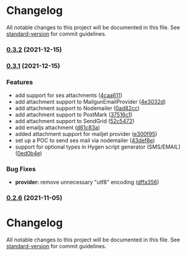 # Changelog

All notable changes to this project will be documented in this file. See [standard-version](https://github.com/conventional-changelog/standard-version) for commit guidelines.

### [0.3.2](https://github.com/tecklens/tk-wolf//compare/v0.3.1...v0.3.2) (2021-12-15)

### [0.3.1](https://github.com/tecklens/tk-wolf//compare/v0.2.5...v0.3.1) (2021-12-15)


### Features

* add support for ses attachments ([4caa611](https://github.com/tecklens/tk-wolf//commit/4caa611a23f8f8cb9d92034e0ddb8c9b621b19fd))
* add attachment support to MailgunEmailProvider ([4e3032d](https://github.com/tecklens/tk-wolf//commit/4e3032d93f1b22596624194d201130102202eed2))
* add attachment support to Nodemailer ([0ad82cc](https://github.com/tecklens/tk-wolf//commit/0ad82cc56433bb6f88ff6369d7da628cfc1670cb))
* add attachment support to PostMark ([37516c1](https://github.com/tecklens/tk-wolf//commit/37516c1da70bd3e29a22065914c06d7704d7de8c))
* add attachment support to SendGrid ([52c5472](https://github.com/tecklens/tk-wolf//commit/52c5472f79e5e80bf6943e657850dfe35a568627))
* add emailjs attachment ([d61c83a](https://github.com/tecklens/tk-wolf//commit/d61c83a414fe3530db5cbed77a478b8d5e6ecc2b))
* added attachment support for mailjet provider ([e300f95](https://github.com/tecklens/tk-wolf//commit/e300f95969d847e40755eedbe88d30528304cd56))
* set up a POC to send ses mail via nodemailer ([43def8e](https://github.com/tecklens/tk-wolf//commit/43def8e7568a0574dbe4b9757e66e86af5dc25ba))
* support for optional types in Hygen script generator (SMS/EMAIL) ([0ed0b4e](https://github.com/tecklens/tk-wolf//commit/0ed0b4e1ef244743a0e3e573120c3ce7695ab07d))


### Bug Fixes

* **provider:** remove unnecessary "utf8" encoding ([dffa356](https://github.com/tecklens/tk-wolf//commit/dffa3563e9b4095bb6398d3f7d159c599b8c060c))

### [0.2.6](https://github.com/tecklens/tk-wolf//compare/v0.2.4...v0.2.6) (2021-11-05)

# Changelog

All notable changes to this project will be documented in this file. See [standard-version](https://github.com/conventional-changelog/standard-version) for commit guidelines.
